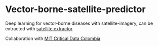 # Vector-borne-satellite-predictor
Deep learning for vector-borne diseases with satellite-imagery, can be extracted with [satellite.extractor](https://github.com/sebasmos/satellite.extractor)

Collaboration with [MIT Critical Data Colombia](https://github.com/MITCriticalData-Colombia)
